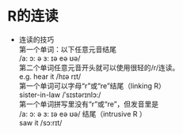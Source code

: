 # R的连读
- 连读的技巧    
 第一个单词：以下任意元音结尾    
 /a: ɔ: ə ɜ: ɪə eə ʊə/     
 第二个单词任意元音开头就可以使⽤很轻的/r/连读。     
 e.g. hear it /hɪə rɪt/    
 第⼀个单词可以字⺟“r”或“re”结尾（linking R）    
 sister-in-law /ˈsɪstərɪnlɔ:/     
 第⼀个单词拼写⾥没有“r”或“re”，但发⾳⾥是    
 /a: ɔ: ə ɜ: ɪə eə ʊə/ 结尾（intrusive R ）    
 saw it /sɔ:rɪt/    
   